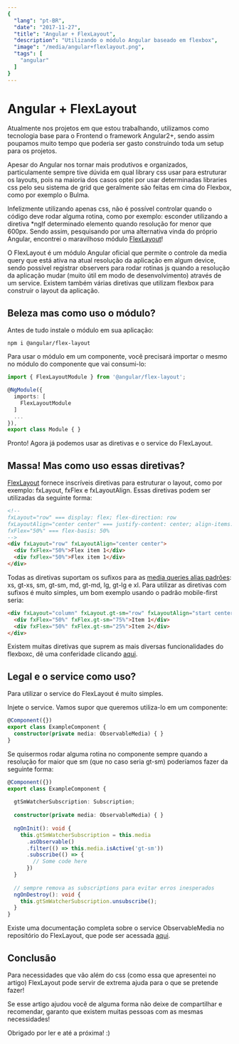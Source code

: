 ```yaml
---
{
  "lang": "pt-BR",
  "date": "2017-11-27",
  "title": "Angular + FlexLayout",
  "description": "Utilizando o módulo Angular baseado em flexbox",
  "image": "/media/angular+flexlayout.png",
  "tags": [
    "angular"
  ]
}
---
```


<Post>

# Angular + FlexLayout

Atualmente nos projetos em que estou trabalhando, utilizamos como tecnologia base para o Frontend o framework Angular2+, sendo assim poupamos muito tempo que poderia ser gasto construindo toda um setup para os projetos.

Apesar do Angular nos tornar mais produtivos e organizados, particulamente sempre tive dúvida em qual library css usar para estruturar os layouts, pois na maioria dos casos optei por usar determinadas libraries css pelo seu sistema de grid que geralmente são feitas em cima do Flexbox, como por exemplo o Bulma.

Infelizmente utilizando apenas css, não é possível controlar quando o código deve rodar alguma rotina, como por exemplo: esconder utilizando a diretiva *ngIf determinado elemento quando resolução for menor que 600px. Sendo assim, pesquisando por uma alternativa vinda do próprio Angular, encontrei o maravilhoso módulo [FlexLayout](https://github.com/angular/flex-layout)!

O FlexLayout é um módulo Angular oficial que permite o controle da media query que está ativa na atual resolução da aplicação em algum device, sendo possível registrar observers para rodar rotinas js quando a resolução da aplicação mudar (muito útil em modo de desenvolvimento) através de um service. Existem também várias diretivas que utilizam flexbox para construir o layout da aplicação.

## Beleza mas como uso o módulo?

Antes de tudo instale o módulo em sua aplicação:

```
npm i @angular/flex-layout
```

Para usar o módulo em um componente, você precisará importar o mesmo no módulo do componente que vai consumi-lo:

```ts
import { FlexLayoutModule } from '@angular/flex-layout';

@NgModule({
  imports: [
    FlexLayoutModule
  ]
  ...
}),
export class Module { }
```

Pronto! Agora já podemos usar as diretivas e o service do FlexLayout.

## Massa! Mas como uso essas diretivas?

[FlexLayout](https://github.com/angular/flex-layout) fornece inscríveis diretivas para estruturar o layout, como por exemplo: fxLayout, fxFlex e fxLayoutAlign. Essas diretivas podem ser utilizadas da seguinte forma:

```html
<!-- 
fxLayout="row" === display: flex; flex-direction: row
fxLayoutAlign="center center" === justify-content: center; align-items: center
fxFlex="50%" === flex-basis: 50%
-->
<div fxLayout="row" fxLayoutAlign="center center">
  <div fxFlex="50%">Flex item 1</div>
  <div fxFlex="50%">Flex item 1</div>
</div>
```

Todas as diretivas suportam os sufixos para as [media queries alias padrões](https://github.com/angular/flex-layout/wiki/Responsive-API#responsive-features): xs, gt-xs, sm, gt-sm, md, gt-md, lg, gt-lg e xl. Para utilizar as diretivas com sufixos é muito simples, um bom exemplo usando o padrão mobile-first seria:

```html
<div fxLayout="column" fxLayout.gt-sm="row" fxLayoutAlign="start center" fxLayoutAlign.gt-sm="center start">
  <div fxFlex="50%" fxFlex.gt-sm="75%">Item 1</div>
  <div fxFlex="50%" fxFlex.gt-sm="25%">Item 2</div>
</div>
```

Existem muitas diretivas que suprem as mais diversas funcionalidades do flexboxc, dê uma conferidade clicando [aqui](https://github.com/angular/flex-layout/wiki/API-Documentation).

## Legal e o service como uso?

Para utilizar o service do FlexLayout é muito simples.

Injete o service. Vamos supor que queremos utiliza-lo em um componente:

```ts
@Component({})
export class ExampleComponent {
  constructor(private media: ObservableMedia) { }
}
```

Se quisermos rodar alguma rotina no componente sempre quando a resolução for maior que sm (que no caso seria gt-sm) poderíamos fazer da seguinte forma:

```ts
@Component({})
export class ExampleComponent {
   
  gtSmWatcherSubscription: Subscription;
  
  constructor(private media: ObservableMedia) { }
  
  ngOnInit(): void {
    this.gtSmWatcherSubscription = this.media
      .asObservable()
      .filter(() => this.media.isActive('gt-sm'))
      .subscribe(() => {
        // Some code here
      })
  }
  
  // sempre remova as subscriptions para evitar erros inesperados 
  ngOnDestroy(): void {
    this.gtSmWatcherSubscription.unsubscribe();
  }
}
```

Existe uma documentação completa sobre o service ObservableMedia no repositório do FlexLayout, que pode ser acessada [aqui](https://github.com/angular/flex-layout/wiki).

## Conclusão

Para necessidades que vão além do css (como essa que apresentei no artigo) FlexLayout pode servir de extrema ajuda para o que se pretende fazer!

Se esse artigo ajudou você de alguma forma não deixe de compartilhar e recomendar, garanto que existem muitas pessoas com as mesmas necessidades!

Obrigado por ler e até a próxima! :)

</Post>
